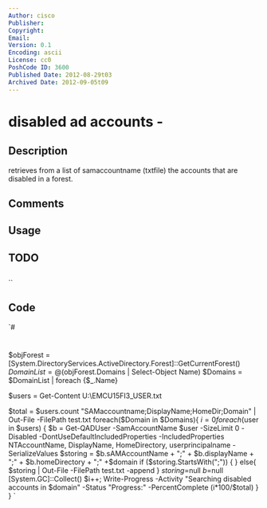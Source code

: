 ```yaml
---
Author: cisco
Publisher: 
Copyright: 
Email: 
Version: 0.1
Encoding: ascii
License: cc0
PoshCode ID: 3600
Published Date: 2012-08-29t03
Archived Date: 2012-09-05t09
---
```


# disabled ad accounts - 

## Description

retrieves from a list of samaccountname (txtfile) the accounts that are disabled in a forest.

## Comments



## Usage



## TODO



## 

``

## Code

`#
 #
 $objForest = [System.DirectoryServices.ActiveDirectory.Forest]::GetCurrentForest()
 $DomainList = @($objForest.Domains | Select-Object Name)
 $Domains = $DomainList | foreach {$_.Name}
 
 $users = Get-Content U:\EMCU15FI3_USER.txt
 
 $total = $users.count
 "SAMaccountname;DisplayName;HomeDir;Domain" | Out-File -FilePath test.txt
 foreach($Domain in $Domains){
 	$i=0
 	foreach($user in $users) {
 		$b = Get-QADUser -SamAccountName $user -SizeLimit 0 -Disabled -DontUseDefaultIncludedProperties -IncludedProperties NTAccountName, DisplayName, HomeDirectory, userprincipalname -SerializeValues
 		$storing = $b.sAMAccountName + ";" + $b.displayName + ";" + $b.homeDirectory + ";" +$domain
 		if ($storing.StartsWith(";")) {
 			}
 			else{
 			$storing | Out-File -FilePath test.txt -append
 		}
 		$storing=$null
 		$b=$null
 		[System.GC]::Collect()
 		$i++;
 		Write-Progress -Activity "Searching disabled accounts in $domain" -Status "Progress:" -PercentComplete $($i*100/$total)
 	}
 }
`

